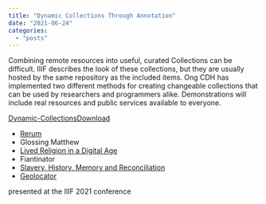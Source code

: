 ```yaml
---
title: "Dynamic Collections Through Annotation"
date: "2021-06-24"
categories: 
  - "posts"
---
```


Combining remote resources into useful, curated Collections can be difficult. IIIF describes the look of these collections, but they are usually hosted by the same repository as the included items. Ong CDH has implemented two different methods for creating changeable collections that can be used by researchers and programmers alike. Demonstrations will include real resources and public services available to everyone.

[Dynamic-Collections](https://ongcdh.org/wp-content/uploads/2021/06/Dynamic-Collections.pdf)[Download](https://ongcdh.org/wp-content/uploads/2021/06/Dynamic-Collections.pdf)

- [Rerum](http://rerum.io)
- Glossing Matthew
- [Lived Religion in a Digital Age](http://religioninplace.org)
- Fiantinator
- [Slavery, History, Memory and Reconciliation](https://www.jesuits.org/our-work/shmr/)
- [Geolocator](http://geo.rerum.io/geolocate/)

presented at the IIIF 2021 conference
